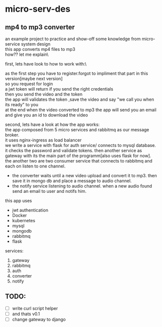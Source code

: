 # micro-serv-des
## mp4 to mp3 converter
an example project to practice and show-off some knowledge from micro-service system design \
this app converts mp4 files to mp3\
how?? let me explain\

first, lets have look to how to work with:\

as the first step you have to register.forgot to impliment that part in this version[maybe next version]\
so you request for login\
a jwt token will return if you send the right credentials\
then you send the video and the token\
the app will validates the token ,save the video and say "we call you when its ready" to you\
at the end when the video converted to mp3 the app will send you an email and give you an id to download the video

second, lets have a look at how the app works:\
  the app composed from 5 micro services and rabbitmq as our message broker.\
  it uses nginx-ingress as load balancer\
  we write a service with flask for auth service/
    connects to mysql database. it checks the password and validate tokens.
  then another service as gateway with its the main part of the programm[also uses flask for now].\
  the another two are two consumer service that connects to rabbitmq and each on listen to one channel.
  - the converter waits until a new video upload and convert it to mp3. then save it in mongo db and place a message to audio channel.
  - the notify service listening to audio channel. when a new audio found send an email to user and notifs him.

this app uses 
- jwt authentication
- Docker
- kubernetes
- mysql
- mongodb
- rabbitmq
- flask

services:
1. gateway
3. rabbitmq
4. auth
5. converter
6. notify

## TODO:
- [ ] write curl script helper
- [ ] and thats v0.1
- [ ] change gateway to django 

